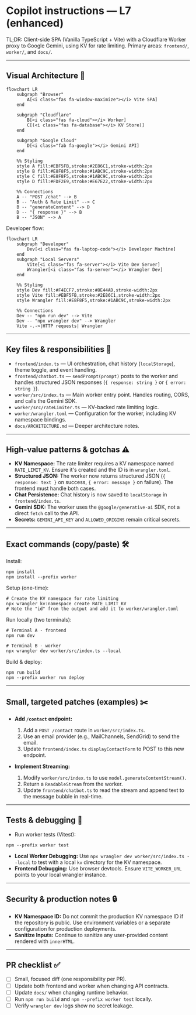 # Copilot instructions — L7 (enhanced)

TL;DR: Client-side SPA (Vanilla TypeScript + Vite) with a Cloudflare Worker proxy to Google Gemini, using KV for rate limiting. Primary areas: `frontend/`, `worker/`, and `docs/`.

---

## Visual Architecture 🧭

```mermaid
flowchart LR
    subgraph "Browser"
        A[<i class="fas fa-window-maximize"></i> Vite SPA]
    end

    subgraph "Cloudflare"
        B[<i class="fas fa-cloud"></i> Worker]
        C[(<i class="fas fa-database"></i> KV Store)]
    end

    subgraph "Google Cloud"
        D[<i class="fab fa-google"></i> Gemini API]
    end

    %% Styling
    style A fill:#EBF5FB,stroke:#2E86C1,stroke-width:2px
    style B fill:#E8F8F5,stroke:#1ABC9C,stroke-width:2px
    style C fill:#E8F8F5,stroke:#1ABC9C,stroke-width:2px
    style D fill:#FDF2E9,stroke:#E67E22,stroke-width:2px

    %% Connections
    A -- "POST /chat" --> B
    B -- "Auth & Rate Limit" --> C
    B -- "generateContent" --> D
    D -- "{ response }" --> B
    B -- "JSON" --> A
```

Developer flow:

```mermaid
flowchart LR
    subgraph "Developer"
        Dev[<i class="fas fa-laptop-code"></i> Developer Machine]
    end
    subgraph "Local Servers"
        Vite[<i class="fas fa-server"></i> Vite Dev Server]
        Wrangler[<i class="fas fa-server"></i> Wrangler Dev]
    end

    %% Styling
    style Dev fill:#F4ECF7,stroke:#8E44AD,stroke-width:2px
    style Vite fill:#EBF5FB,stroke:#2E86C1,stroke-width:2px
    style Wrangler fill:#E8F8F5,stroke:#1ABC9C,stroke-width:2px

    %% Connections
    Dev -- "npm run dev" --> Vite
    Dev -- "npx wrangler dev" --> Wrangler
    Vite -.->|HTTP requests| Wrangler
```

---

## Key files & responsibilities 🔎

- `frontend/index.ts` — UI orchestration, chat history (`localStorage`), theme toggle, and event handling.
- `frontend/chatbot.ts` — `sendPrompt(prompt)` posts to the worker and handles structured JSON responses (`{ response: string }` or `{ error: string }`).
- `worker/src/index.ts` — Main worker entry point. Handles routing, CORS, and calls the Gemini SDK.
- `worker/src/rateLimiter.ts` — KV-backed rate limiting logic.
- `worker/wrangler.toml` — Configuration for the worker, including KV namespace bindings.
- `docs/ARCHITECTURE.md` — Deeper architecture notes.

---

## High-value patterns & gotchas ⚠️

- **KV Namespace:** The rate limiter requires a KV namespace named `RATE_LIMIT_KV`. Ensure it's created and the ID is in `wrangler.toml`.
- **Structured JSON:** The worker now returns structured JSON (`{ response: text }` on success, `{ error: message }` on failure). The frontend must handle both cases.
- **Chat Persistence:** Chat history is now saved to `localStorage` in `frontend/index.ts`.
- **Gemini SDK:** The worker uses the `@google/generative-ai` SDK, not a direct `fetch` call to the API.
- **Secrets:** `GEMINI_API_KEY` and `ALLOWED_ORIGINS` remain critical secrets.

---

## Exact commands (copy/paste) 🛠️

Install:

```pwsh
npm install
npm install --prefix worker
```

Setup (one-time):

```pwsh
# Create the KV namespace for rate limiting
npx wrangler kv:namespace create RATE_LIMIT_KV
# Note the "id" from the output and add it to worker/wrangler.toml
```

Run locally (two terminals):

```pwsh
# Terminal A - frontend
npm run dev

# Terminal B - worker
npx wrangler dev worker/src/index.ts --local
```

Build & deploy:

```pwsh
npm run build
npm --prefix worker run deploy
```

---

## Small, targeted patches (examples) ✂️

- **Add `/contact` endpoint:**
  1. Add a `POST /contact` route in `worker/src/index.ts`.
  2. Use an email provider (e.g., MailChannels, SendGrid) to send the email.
  3. Update `frontend/index.ts` `displayContactForm` to POST to this new endpoint.

- **Implement Streaming:**
  1. Modify `worker/src/index.ts` to use `model.generateContentStream()`.
  2. Return a `ReadableStream` from the worker.
  3. Update `frontend/chatbot.ts` to read the stream and append text to the message bubble in real-time.

---

## Tests & debugging 🐞

- Run worker tests (Vitest):

```pwsh
npm --prefix worker test
```

- **Local Worker Debugging:** Use `npx wrangler dev worker/src/index.ts --local` to test with a local `kv` directory for the KV namespace.
- **Frontend Debugging:** Use browser devtools. Ensure `VITE_WORKER_URL` points to your local wrangler instance.

---

## Security & production notes 🔒

- **KV Namespace ID:** Do not commit the production KV namespace ID if the repository is public. Use environment variables or a separate configuration for production deployments.
- **Sanitize Inputs:** Continue to sanitize any user-provided content rendered with `innerHTML`.

---

## PR checklist ✅

- [ ] Small, focused diff (one responsibility per PR).
- [ ] Update both frontend and worker when changing API contracts.
- [ ] Update `docs/` when changing runtime behavior.
- [ ] Run `npm run build` and `npm --prefix worker test` locally.
- [ ] Verify `wrangler dev` logs show no secret leakage.
